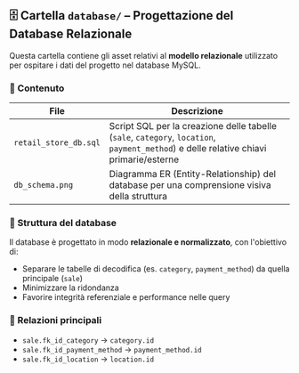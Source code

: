 ## 🗄️ Cartella `database/` – Progettazione del Database Relazionale

Questa cartella contiene gli asset relativi al **modello relazionale** utilizzato per ospitare i dati del progetto nel database MySQL.

### 📁 Contenuto

| File | Descrizione |
|------|-------------|
| `retail_store_db.sql` | Script SQL per la creazione delle tabelle (`sale`, `category`, `location`, `payment_method`) e delle relative chiavi primarie/esterne |
| `db_schema.png` | Diagramma ER (Entity-Relationship) del database per una comprensione visiva della struttura |

### 🧱 Struttura del database

Il database è progettato in modo **relazionale e normalizzato**, con l'obiettivo di:
- Separare le tabelle di decodifica (es. `category`, `payment_method`) da quella principale (`sale`)
- Minimizzare la ridondanza
- Favorire integrità referenziale e performance nelle query

### 🔗 Relazioni principali

- `sale.fk_id_category` → `category.id`
- `sale.fk_id_payment_method` → `payment_method.id`
- `sale.fk_id_location` → `location.id`
